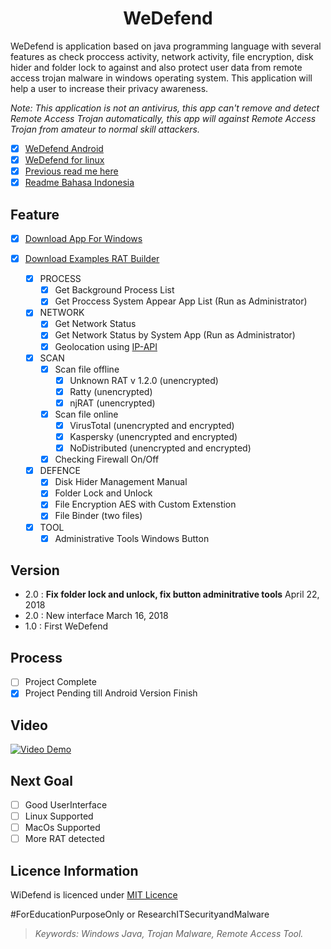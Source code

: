 <h1 align="center">WeDefend</h1> 

WeDefend is application based on java programming language with several features as check proccess activity, network activity, file encryption, disk hider and folder lock to against and also protect user data from remote access trojan malware in windows operating system. This application will help a user to increase their privacy awareness.

*Note: This application is not an antivirus, this app can't remove and detect Remote Access Trojan automatically, this app will against Remote Access Trojan from amateur to normal skill attackers.*

- [x] [WeDefend Android](https://github.com/wishihab/WeDefend-Android)
- [x] [WeDefend for linux](https://github.com/wishihab/WeDefendPyth)
- [x] [Previous read me here](https://github.com/wishihab/WiDefend/tree/master/v1.0/widefend)
- [x] [Readme Bahasa Indonesia](https://github.com/wishihab/WiDefend/blob/master/README_INDONESIA.md)

## Feature

- [x] [Download App For Windows](https://github.com/wishihab/WiDefend/releases)
- [x] [Download Examples RAT Builder](https://github.com/wishihab/WiDefend/releases/tag/v.1.2)

	- [x] PROCESS
		- [x] Get Background Process List
		- [x] Get Proccess System Appear App List (Run as Administrator)
		
	- [x] NETWORK
		- [x] Get Network Status
		- [x] Get Network Status by System App (Run as Administrator)
		- [x] Geolocation using [IP-API](http://ip-api.com)
		
	- [x] SCAN
		- [x] Scan file offline
			- [x] Unknown RAT v 1.2.0 (unencrypted)
			- [x] Ratty (unencrypted)
			- [x] njRAT (unencrypted)
		- [x] Scan file online
			- [x] VirusTotal (unencrypted and encrypted)
			- [x] Kaspersky (unencrypted and encrypted)
			- [x] NoDistributed (unencrypted and encrypted)
		- [x] Checking Firewall On/Off
		
	- [x] DEFENCE
		- [x] Disk Hider Management Manual
		- [x] Folder Lock and Unlock
		- [x] File Encryption AES with Custom Extenstion
		- [x] File Binder (two files)
	
	- [x] TOOL
		- [x] Administrative Tools Windows Button

## Version
- 2.0 : **Fix folder lock and unlock, fix button adminitrative tools** April 22, 2018
- 2.0 : New interface March 16, 2018
- 1.0 : First WeDefend

## Process
- [ ] Project Complete
- [x] Project Pending till Android Version Finish

## Video

[![Video Demo](https://github.com/wishihab/WiDefend/blob/master/wedefend-youtube.PNG)](https://www.youtube.com/embed/QCPqa-WPHec) 


## Next Goal
- [ ] Good UserInterface
- [ ] Linux Supported
- [ ] MacOs Supported
- [ ] More RAT detected

## Licence Information
WiDefend is licenced under [MIT Licence](https://github.com/wishihab/WiDefend/blob/master/LICENSE)

#ForEducationPurposeOnly or ResearchITSecurityandMalware

> *Keywords: Windows Java, Trojan Malware, Remote Access Tool.*

